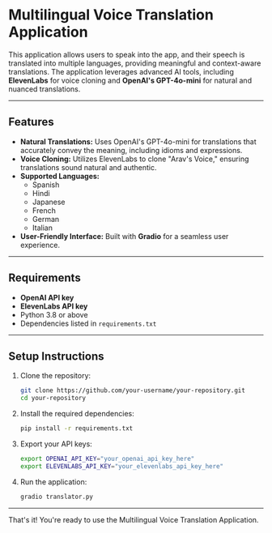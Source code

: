 
# Multilingual Voice Translation Application

This application allows users to speak into the app, and their speech is translated into multiple languages, providing meaningful and context-aware translations. The application leverages advanced AI tools, including **ElevenLabs** for voice cloning and **OpenAI's GPT-4o-mini** for natural and nuanced translations.

---

## Features

- **Natural Translations:** Uses OpenAI's GPT-4o-mini for translations that accurately convey the meaning, including idioms and expressions.
- **Voice Cloning:** Utilizes ElevenLabs to clone "Arav's Voice," ensuring translations sound natural and authentic.
- **Supported Languages:** 
  - Spanish
  - Hindi
  - Japanese
  - French
  - German
  - Italian
- **User-Friendly Interface:** Built with **Gradio** for a seamless user experience.

---

## Requirements

- **OpenAI API key**
- **ElevenLabs API key**
- Python 3.8 or above
- Dependencies listed in `requirements.txt`

---

## Setup Instructions

1. Clone the repository:
   ```bash
   git clone https://github.com/your-username/your-repository.git
   cd your-repository
   ```

2. Install the required dependencies:
   ```bash
   pip install -r requirements.txt
   ```

3. Export your API keys:
   ```bash
   export OPENAI_API_KEY="your_openai_api_key_here"
   export ELEVENLABS_API_KEY="your_elevenlabs_api_key_here"
   ```

4. Run the application:
   ```bash
   gradio translator.py
   ```

---

That's it! You're ready to use the Multilingual Voice Translation Application.
